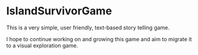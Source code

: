 # IslandSurvivorGame

This is a very simple, user friendly, text-based story telling game. 

I hope to continue working on and growing this game and aim to migrate it to a visual exploration game.
